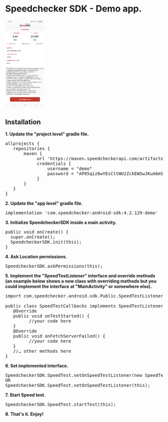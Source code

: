 # Speedchecker SDK - Demo app.
<img src="https://github.com/speedchecker/speedchecker-sdk-android/blob/demo-app/device-2020-11-10-183218.png" width="25%">

## Installation
**1. Update the "project level" gradle file.**
<pre>
allprojects {
   repositories {
       maven {
            url 'https://maven.speedcheckerapi.com/artifactory/libs-demo'
            credentials {
                username = "demo"
                password = "AP85qiz6wYEsCttWU2ZckEWSwJKuA6mSYcizEY"
            }
       }
   }
}
</pre>
**2. Update the "app level" gradle file.**
<pre>
implementation 'com.speedchecker:android-sdk:4.2.129-demo'
</pre>
**3. Initialize SpeedcheckerSDK inside a main activity.**
<pre>
public void onCreate() {
  super.onCreate();
  SpeedcheckerSDK.init(this);
}
</pre>
**4. Ask Location permissions.**
<pre>
SpeedcheckerSDK.askPermissions(this);
</pre>
**5. Implement the "SpeedTestListener" interface and override methods (an example below shows a new class with overriding methods but you could implement the interface at "MainActivity" or somewhere else).**
<pre>
import com.speedchecker.android.sdk.Public.SpeedTestListener;

public class SpeedTestCallbacks implements SpeedTestListener {
   @Override
   public void onTestStarted() {
         //your code here
   }
   @Override
   public void onFetchServerFailed() {
         //your code here
   }
   //… other methods here
}
</pre>
**6. Set implemented interface.**
<pre>
SpeedcheckerSDK.SpeedTest.setOnSpeedTestListener(new SpeedTestCallbacks());
OR 
SpeedcheckerSDK.SpeedTest.setOnSpeedTestListener(this);
</pre>
**7. Start Speed test.**
<pre>
SpeedcheckerSDK.SpeedTest.startTest(this);
</pre>
**8. That's it. Enjoy!**
